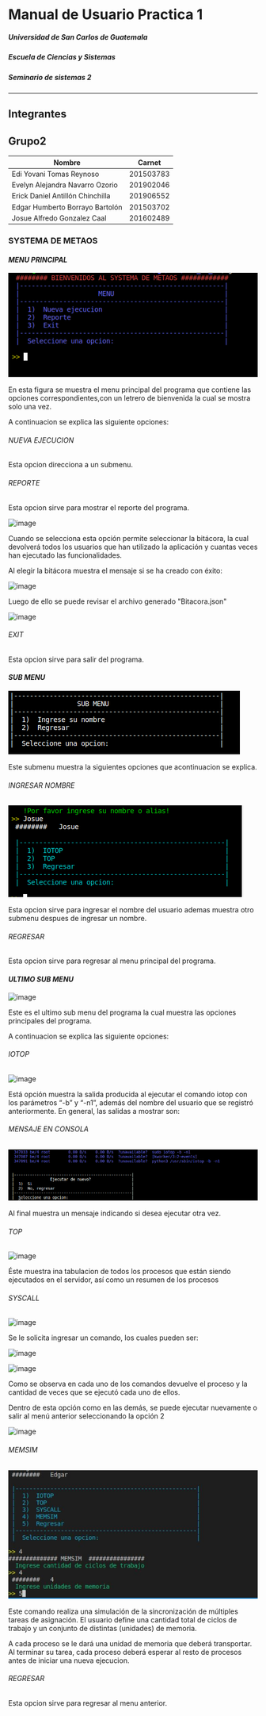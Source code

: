 # Manual de Usuario Practica 1

#####  Universidad de San Carlos de Guatemala
#####  Escuela de Ciencias y Sistemas
#####  Seminario de sistemas 2
-------------------------
## Integrantes
## Grupo2
| Nombre                          | Carnet    |
|----------------------------     |-----------|
| Edi Yovani Tomas Reynoso        | 201503783 |
| Evelyn Alejandra Navarro Ozorio | 201902046 |
| Erick Daniel Antillón Chinchilla| 201906552 |
| Edgar Humberto Borrayo Bartolón | 201503702 |
| Josue Alfredo Gonzalez Caal     | 201602489 |

### SYSTEMA DE METAOS 

#### _MENU PRINCIPAL_
![image](/assets/Usuario/menu_principal.png)

En esta figura se muestra el menu principal del programa que contiene las opciones correspondientes,con un letrero de bienvenida la cual se mostra solo una vez.

A continuacion se explica las siguiente opciones:

###### _NUEVA EJECUCION_
Esta opcion direcciona a un submenu.

###### _REPORTE_
Esta opcion sirve para mostrar el reporte del programa.

![image](https://user-images.githubusercontent.com/71113297/188337844-024d033c-7da6-4b0e-9464-4cf1ff90d5b2.png)

Cuando se selecciona esta opción permite seleccionar la bitácora, la cual devolverá todos los usuarios que han utilizado la aplicación y cuantas veces han ejecutado las funcionalidades.

Al elegir la bitácora muestra el mensaje si se ha creado con éxito:

![image](https://user-images.githubusercontent.com/71113297/188339338-a30dfb6d-2d16-472e-9ef9-2f4c34c6f015.png)

Luego de ello se puede revisar el archivo generado "Bitacora.json"

![image](https://user-images.githubusercontent.com/71113297/188339545-1211a1b1-a65e-4f96-b280-d78250e1cdc8.png)



###### _EXIT_
Esta opcion sirve para salir del programa.


#### _SUB MENU_
![image](/assets/Usuario/submenu.png)

Este submenu muestra la siguientes opciones que acontinuacion se explica.

###### _INGRESAR NOMBRE_

![image](/assets/Usuario/ingresarnombre.png)

Esta opcion sirve para ingresar el nombre del usuario ademas muestra otro submenu despues de ingresar un nombre.

###### _REGRESAR_

Esta opcion sirve para regresar al menu principal del  programa.


#### _ULTIMO  SUB MENU_
![image](https://user-images.githubusercontent.com/71113297/188337658-a4209a9b-a80b-4d6b-b81f-cf64a2b38595.png)

Este es el ultimo sub menu del programa la cual muestra las opciones principales del programa.


A continuacion se explica las siguiente opciones:


###### _IOTOP_
![image](https://user-images.githubusercontent.com/65463537/185207256-23581cdd-d342-459b-9ea5-68e4ed809f9d.png)


Está opción muestra la salida producida al ejecutar el comando iotop con los parámetros “-b” y
“-n1”, además del nombre del usuario que se registró anteriormente. En general, las salidas a
mostrar son:

###### _MENSAJE EN CONSOLA_
![image](/assets/Usuario/mensajeconsola.png)

Al final muestra un mensaje indicando si desea ejecutar otra vez.

###### _TOP_
![image](https://user-images.githubusercontent.com/65463537/185207198-16731ad5-3926-444a-a847-0b9ead4c4852.png)

Éste muestra ina tabulacion de todos los procesos que están siendo ejecutados en el
servidor, así como un resumen de los procesos

###### _SYSCALL_
![image](https://user-images.githubusercontent.com/71113297/188337653-0e23c8d1-962d-4d1b-b148-b4f6628990b2.png)

Se le solicita ingresar un comando, los cuales pueden ser:

![image](https://user-images.githubusercontent.com/71113297/188338213-738a5942-6ef6-48f3-a3e9-8b6dff7e7b2e.png)
 
 ![image](https://user-images.githubusercontent.com/71113297/188338249-fe0318d9-2976-4745-b346-b44202a9caed.png)

Como se observa en cada uno de los comandos devuelve el proceso y la cantidad de veces que se ejecutó cada uno de ellos.

Dentro de esta opción como en las demás, se puede ejecutar nuevamente o salir al menú anterior seleccionando la opción 2

![image](https://user-images.githubusercontent.com/71113297/188338322-a6c44f98-0496-4741-9b35-9c6b68446ed2.png)

###### _MEMSIM_

![image](/assets/Usuario/ejecMemsis1.JPG)

Este comando realiza una simulación de la sincronización de múltiples tareas de asignación. El usuario define una
cantidad total de ciclos de trabajo y un conjunto de distintas (unidades) de memoria. 

A cada proceso se le dará una unidad de memoria que deberá transportar. Al terminar su tarea, cada proceso deberá 
esperar al resto de procesos antes de iniciar una nueva ejecucion.

###### _REGRESAR_

Esta opcion sirve para regresar al menu anterior.

